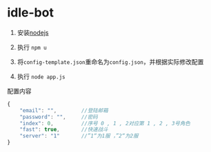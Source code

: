 idle-bot
========

1. 安装[nodejs](http://nodejs.org/download/)

2. 执行 ```npm u```

3. 将```config-template.json```重命名为```config.json```，并根据实际修改配置

4. 执行 ```node app.js```

配置内容
```javascript
{
    "email": "",        //登陆邮箱
    "password": "",     //密码
    "index": 0,         //序号 0 , 1 , 2对应第 1 , 2 , 3号角色
    "fast": true,       //快速战斗
    "server": "1"       //”1“为1服 ，”2“为2服
}
```

